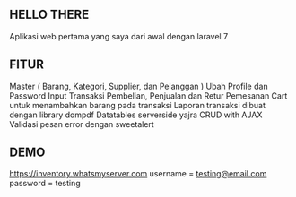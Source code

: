 ## HELLO THERE

Aplikasi web pertama yang saya dari awal dengan laravel 7

## FITUR

Master ( Barang, Kategori, Supplier, dan Pelanggan )
Ubah Profile dan Password
Input Transaksi Pembelian, Penjualan dan Retur Pemesanan
Cart untuk menambahkan barang pada transaksi
Laporan transaksi dibuat dengan library dompdf
Datatables serverside yajra
CRUD with AJAX
Validasi pesan error dengan sweetalert

## DEMO
https://inventory.whatsmyserver.com
username = testing@email.com
password = testing
